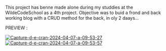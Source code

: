 This project has benne made alone during my studdies at the WildeCodeSchool as a 4th project. 
Objective was to buid a frond and back working blog with a CRUD method for the back, in oly 2 daays...

PREVIEW : 

<a href="https://ibb.co/8rKj3Jj"><img src="https://i.ibb.co/K209ZY9/Capture-d-e-cran-2024-04-07-a-09-53-27.png" alt="Capture-d-e-cran-2024-04-07-a-09-53-27" border="0"></a>
<a href="https://ibb.co/jTRdPsn"><img src="https://i.ibb.co/t4XSTFV/Capture-d-e-cran-2024-04-07-a-09-53-57.png" alt="Capture-d-e-cran-2024-04-07-a-09-53-57" border="0"></a>

